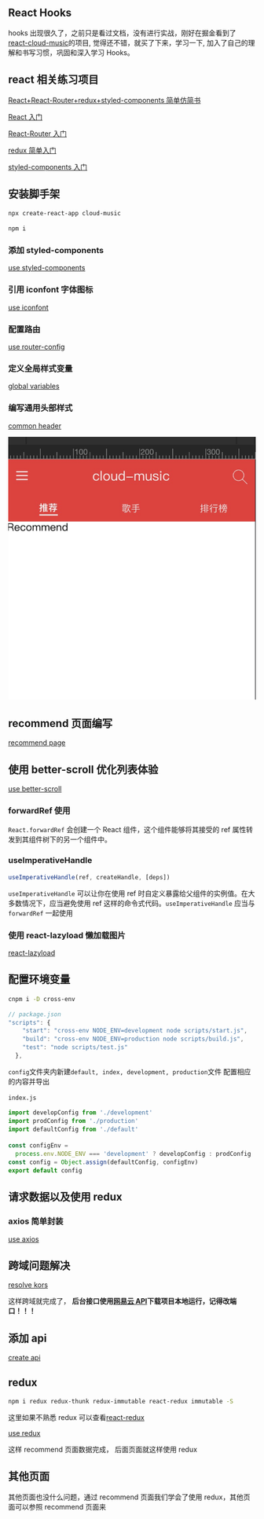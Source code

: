 ## React Hooks

hooks 出现很久了，之前只是看过文档，没有进行实战，刚好在掘金看到了[react-cloud-music](https://github.com/sanyuan0704/react-cloud-music)的项目, 觉得还不错，就买了下来，学习一下, 加入了自己的理解和书写习惯，巩固和深入学习 Hooks。

## react 相关练习项目

[React+React-Router+redux+styled-components 简单仿简书](https://github.com/hbbaly/react-practice/tree/master/demo/jianshu)

[React 入门](https://github.com/hbbaly/react-practice)

[React-Router 入门](https://github.com/hbbaly/react-practice/tree/master/router)

[redux 简单入门](https://github.com/hbbaly/react-redux)

[styled-components 入门](https://github.com/hbbaly/styled-components-learn)

## 安装脚手架

```bash
npx create-react-app cloud-music
```

```bash
npm i
```

### 添加 styled-components

[use styled-components](./readme/styled-components.md 'use styled-components')

### 引用 iconfont 字体图标

[use iconfont](./readme/iconfont.md 'use iconfont')

### 配置路由

[use router-config](./readme/router.md 'use router-config')

### 定义全局样式变量

[global variables](./readme/variables.md 'global variables')

### 编写通用头部样式

[common header](./readme/header.md 'common header')

![](./readme/1.png)

## recommend 页面编写

[recommend page](./readme/recommend.md 'recommend page')

## 使用 better-scroll 优化列表体验

[use better-scroll](./readme/bs.md 'use better-scroll')

### forwardRef 使用

`React.forwardRef` 会创建一个 React 组件，这个组件能够将其接受的 ref 属性转发到其组件树下的另一个组件中。

### useImperativeHandle

```js
useImperativeHandle(ref, createHandle, [deps])
```

`useImperativeHandle` 可以让你在使用 ref 时自定义暴露给父组件的实例值。在大多数情况下，应当避免使用 ref 这样的命令式代码。`useImperativeHandle` 应当与 `forwardRef` 一起使用

### 使用 react-lazyload 懒加载图片

[react-lazyload](./readme/lazyload.md 'react-lazyload')

## 配置环境变量

```bash
cnpm i -D cross-env
```

```js
// package.json
"scripts": {
    "start": "cross-env NODE_ENV=development node scripts/start.js",
    "build": "cross-env NODE_ENV=production node scripts/build.js",
    "test": "node scripts/test.js"
  },
```

`config`文件夹内新建`default, index, development, production`文件
配置相应的内容并导出

`index.js`

```js
import developConfig from './development'
import prodConfig from './production'
import defaultConfig from './default'

const configEnv =
  process.env.NODE_ENV === 'development' ? developConfig : prodConfig
const config = Object.assign(defaultConfig, configEnv)
export default config
```

## 请求数据以及使用 redux

### axios 简单封装

[use axios](./readme/axios.md 'use axios')

## 跨域问题解决

[resolve kors](./readme/kors.md 'resolve kors')

这样跨域就完成了， **后台接口使用[网易云 API](https://github.com/Binaryify/NeteaseCloudMusicApi)下载项目本地运行，记得改端口！！！**

## 添加 api

[create api](./readme/api.md 'create api')

## redux

```bash
npm i redux redux-thunk redux-immutable react-redux immutable -S
```

这里如果不熟悉 redux 可以查看[react-redux](https://github.com/hbbaly/react-redux)

[use redux](./readme/redux.md 'use redux')

这样 recommend 页面数据完成， 后面页面就这样使用 redux

## 其他页面

其他页面也没什么问题，通过 recommend 页面我们学会了使用 redux，其他页面可以参照 recommend 页面来
